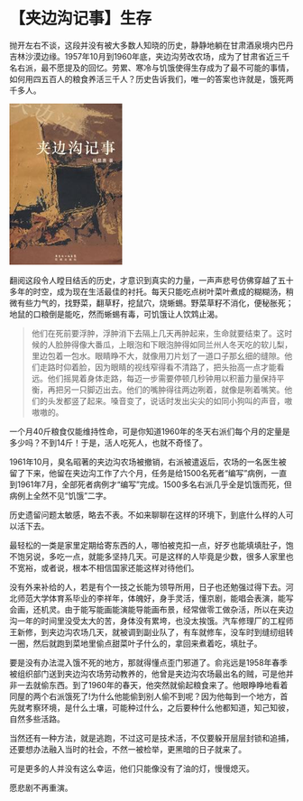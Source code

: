 # 【夹边沟记事】生存

抛开左右不谈，这段并没有被大多数人知晓的历史，静静地躺在甘肃酒泉境内巴丹吉林沙漠边缘。1957年10月到1960年底，夹边沟劳改农场，成为了甘肃省近三千名右派，最不愿提及的回忆。劳累、寒冷与饥饿使得生存成为了最不可能的事情，如何用四五百人的粮食养活三千人？历史告诉我们，唯一的答案也许就是，饿死两千多人。

![](../image/jiabiangou.jpg)

翻阅这段令人瞠目结舌的历史，才意识到真实的力量，一声声悲号仿佛穿越了五十多年的时空，成为现在生活最佳的衬托。每天只能吃点树叶菜叶煮成的糊糊汤，稍微有些力气的，找野菜，翻草籽，挖鼠穴，烧蜥蜴。野菜草籽不消化，便秘胀死；地鼠的口粮倒是能吃，然而蜥蜴有毒，可饥饿让人饮鸩止渴。

> 他们在死前要浮肿，浮肿消下去隔上几天再肿起来，生命就要结束了。这时候的人脸肿得像大番瓜，上眼泡和下眼泡肿得如同兰州人冬天吃的软儿梨，里边包着一包水。眼睛睁不大，就像用刀片划了一道口子那幺细的缝隙。他们走路时仰着脸，因为眼睛的视线窄得看不清路了，把头抬高一点才能看远。他们摇晃着身体走路，每迈一步需要停顿几秒钟用以积蓄力量保持平衡，再把另一只脚迈出去。他们的嘴肿得往两边咧着，就像是咧着嘴笑。他们的头发都竖了起来。嗓音变了，说话时发出尖尖的如同小狗叫的声音，嗷嗷嗷的。

一个月40斤粮食仅能维持性命，可是你知道1960年的冬天右派们每个月的定量是多少吗？不到14斤！于是，活人吃死人，也就不奇怪了。

1961年10月，臭名昭著的夹边沟农场被撤销，右派被遣返后，农场的一名医生被留了下来，他留在夹边沟工作了六个月，任务是给1500名死者“编写”病例，一直到1961年7月，全部死者病例才“编写”完成。1500多名右派几乎全是饥饿而死，但病例上全然不见“饥饿”二字。

历史遗留问题太敏感，略去不表。不如来聊聊在这样的环境下，到底什么样的人可以活下去。

最轻松的一类是家里定期给寄东西的人，哪怕被克扣一点，好歹也能填填肚子，饱不饱另说，多吃一点，就能多坚持几天。可是这样的人毕竟是少数，很多人家里也不宽裕，或者说，根本不相信国家还能这样对待他们。

没有外来补给的人，若是有个一技之长能为领导所用，日子也还勉强过得下去。河北师范大学体育系毕业的李祥年，体魄好，身手灵活，懂京剧，能唱会表演，能写会画，还机灵。由于能写能画能演能导能画布景，经常做零工做杂活，所以在夹边沟一年的时间里没受太大的苦，身体没有累垮，也没太挨饿。汽车修理厂的工程师王新修，到夹边沟农场几天，就被调到副业队了，有车就修车，没车时到缝纫组转一圈，然后就跑到菜地里偷点甜菜叶子什么的，拿回来煮着吃，填肚子。

要是没有办法混入饿不死的地方，那就得懂点歪门邪道了。俞兆远是1958年春季被组织部门送到夹边沟农场劳动教养的，他曾是夹边沟农场最出名的贼，可是他并非一去就偷东西。到了1960年的春天，他突然就偷起粮食来了。他眼睁睁地看着同屋的两个右派饿死了!为什么他能偷到别人偷不到呢？因为他每到一个地方，首先就考察环境，是什么土壤，可能种过什么，之后要种什么他都知道，知己知彼，自然多些活路。

当然还有一种方法，就是逃跑，不过这可是技术活，不仅要躲开层层封锁和追捕，还要想办法融入当时的社会，不然一被检举，更黑暗的日子就来了。

可是更多的人并没有这么幸运，他们只能像没有了油的灯，慢慢熄灭。

愿悲剧不再重演。
